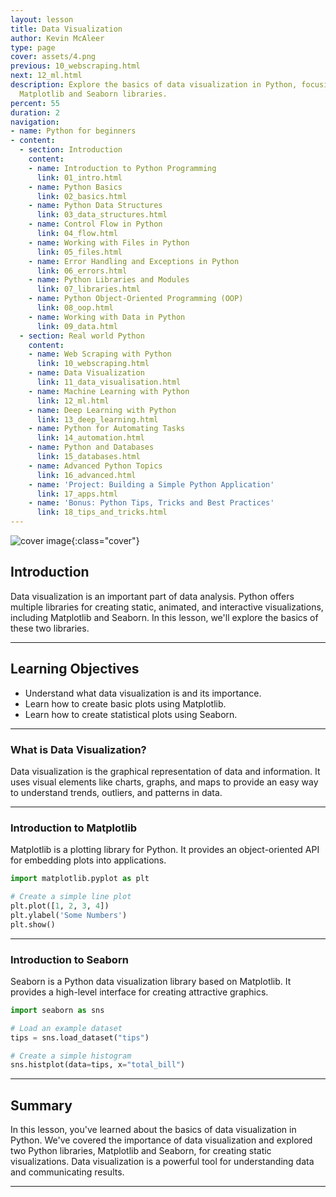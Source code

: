 ```yaml
---
layout: lesson
title: Data Visualization
author: Kevin McAleer
type: page
cover: assets/4.png
previous: 10_webscraping.html
next: 12_ml.html
description: Explore the basics of data visualization in Python, focusing on using
  Matplotlib and Seaborn libraries.
percent: 55
duration: 2
navigation:
- name: Python for beginners
- content:
  - section: Introduction
    content:
    - name: Introduction to Python Programming
      link: 01_intro.html
    - name: Python Basics
      link: 02_basics.html
    - name: Python Data Structures
      link: 03_data_structures.html
    - name: Control Flow in Python
      link: 04_flow.html
    - name: Working with Files in Python
      link: 05_files.html
    - name: Error Handling and Exceptions in Python
      link: 06_errors.html
    - name: Python Libraries and Modules
      link: 07_libraries.html
    - name: Python Object-Oriented Programming (OOP)
      link: 08_oop.html
    - name: Working with Data in Python
      link: 09_data.html
  - section: Real world Python
    content:
    - name: Web Scraping with Python
      link: 10_webscraping.html
    - name: Data Visualization
      link: 11_data_visualisation.html
    - name: Machine Learning with Python
      link: 12_ml.html
    - name: Deep Learning with Python
      link: 13_deep_learning.html
    - name: Python for Automating Tasks
      link: 14_automation.html
    - name: Python and Databases
      link: 15_databases.html
    - name: Advanced Python Topics
      link: 16_advanced.html
    - name: 'Project: Building a Simple Python Application'
      link: 17_apps.html
    - name: 'Bonus: Python Tips, Tricks and Best Practices'
      link: 18_tips_and_tricks.html
---
```



![cover image]({{page.cover}}){:class="cover"}

## Introduction

Data visualization is an important part of data analysis. Python offers multiple libraries for creating static, animated, and interactive visualizations, including Matplotlib and Seaborn. In this lesson, we'll explore the basics of these two libraries.

---

## Learning Objectives

- Understand what data visualization is and its importance.
- Learn how to create basic plots using Matplotlib.
- Learn how to create statistical plots using Seaborn.

---

### What is Data Visualization?

Data visualization is the graphical representation of data and information. It uses visual elements like charts, graphs, and maps to provide an easy way to understand trends, outliers, and patterns in data.

---

### Introduction to Matplotlib

Matplotlib is a plotting library for Python. It provides an object-oriented API for embedding plots into applications.

```python
import matplotlib.pyplot as plt

# Create a simple line plot
plt.plot([1, 2, 3, 4])
plt.ylabel('Some Numbers')
plt.show()
```

---

### Introduction to Seaborn

Seaborn is a Python data visualization library based on Matplotlib. It provides a high-level interface for creating attractive graphics.

```python
import seaborn as sns

# Load an example dataset
tips = sns.load_dataset("tips")

# Create a simple histogram
sns.histplot(data=tips, x="total_bill")
```

---

## Summary

In this lesson, you've learned about the basics of data visualization in Python. We've covered the importance of data visualization and explored two Python libraries, Matplotlib and Seaborn, for creating static visualizations. Data visualization is a powerful tool for understanding data and communicating results.

---
